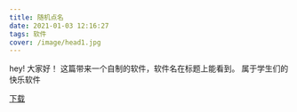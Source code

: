 ```yaml
---
title: 随机点名
date: 2021-01-03 12:16:27
tags: 软件
cover: /image/head1.jpg
---
```


hey! 大家好！
这篇带来一个自制的软件，软件名在标题上能看到。
属于学生们的快乐软件

[下载](https://gitee.com/luyanei/SJDM)